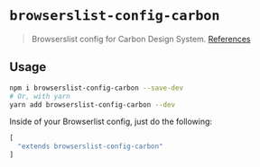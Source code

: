 # `browserslist-config-carbon`

> Browserslist config for Carbon Design System. [References](https://console.bluemix.net/docs/overview/prereqs.html#prereqs)

## Usage

```bash
npm i browserslist-config-carbon --save-dev
# Or, with yarn
yarn add browserslist-config-carbon --dev
```

Inside of your Browserlist config, just do the following:

```js
[
  "extends browserslist-config-carbon"
]
```
